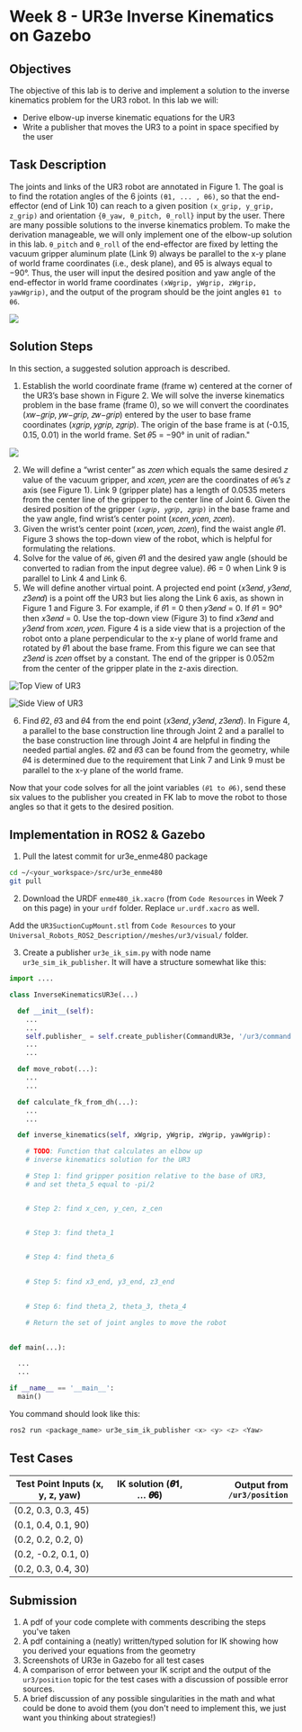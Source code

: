 # Week 8 - UR3e Inverse Kinematics on Gazebo

## Objectives

The objective of this lab is to derive and implement a solution to the inverse kinematics problem for the UR3 robot. In this lab we will:

- Derive elbow-up inverse kinematic equations for the UR3
- Write a publisher that moves the UR3 to a point in space specified by the user

## Task Description

The joints and links of the UR3 robot are annotated in Figure 1. The goal is to find the rotation
angles of the 6 joints `(θ1, ... , θ6)`, so that the end-effector (end of Link 10) can reach to a given
position `(x_grip, y_grip, z_grip)` and orientation `{θ_yaw, θ_pitch, θ_roll}` input by the user.
There are many possible solutions to the inverse kinematics problem. To make the derivation
manageable, we will only implement one of the elbow-up solution in this lab. `θ_pitch` and `θ_roll` of
the end-effector are fixed by letting the vacuum gripper aluminum plate (Link 9) always be
parallel to the x-y plane of world frame coordinates (i.e., desk plane), and θ5 is always equal to −90°. Thus, the user will input the desired position and yaw angle of the end-effector in world
frame coordinates `(xWgrip, yWgrip, zWgrip, yawWgrip)`, and the output of the program should
be the joint angles `θ1 to θ6`.

![](images/img1.jpg)

## Solution Steps

In this section, a suggested solution approach is described.

1. Establish the world coordinate frame (frame w) centered at the corner of the UR3’s base shown in Figure 2. We will solve the inverse kinematics problem in the base frame (frame 0), so we will convert the coordinates (𝑥𝑤−𝑔𝑟𝑖𝑝, 𝑦𝑤−𝑔𝑟𝑖𝑝, 𝑧𝑤−𝑔𝑟𝑖𝑝) entered by the user to base frame coordinates (𝑥𝑔𝑟𝑖𝑝, 𝑦𝑔𝑟𝑖𝑝, 𝑧𝑔𝑟𝑖𝑝). The origin of the base frame is at (-0.15, 0.15, 0.01) in
the world frame. Set 𝜃5 = −90° in unit of radian."

![](images/img2.jpg)

2. We will define a “wrist center” as 𝑧𝑐𝑒𝑛 which equals the same desired 𝑧 value of the vacuum gripper, and 𝑥𝑐𝑒𝑛, 𝑦𝑐𝑒𝑛 are the coordinates of `𝜃6`’s 𝑧 axis (see Figure 1). Link 9 (gripper plate) has a length of 0.0535 meters from the center line of the gripper to the center line of Joint 6. Given the desired position of the gripper `(𝑥𝑔𝑟𝑖𝑝, 𝑦𝑔𝑟𝑖𝑝, 𝑧𝑔𝑟𝑖𝑝)` in the base frame and the yaw angle, find wrist’s center point (𝑥𝑐𝑒𝑛, 𝑦𝑐𝑒𝑛, 𝑧𝑐𝑒𝑛).
3. Given the wrist’s center point (𝑥𝑐𝑒𝑛, 𝑦𝑐𝑒𝑛, 𝑧𝑐𝑒𝑛), find the waist angle 𝜃1. Figure 3 shows the
top-down view of the robot, which is helpful for formulating the relations.
4. Solve for the value of `𝜃6`, given 𝜃1 and the desired yaw angle (should be converted to radian from the input degree value). 𝜃6 = 0 when Link 9 is parallel to Link 4 and Link 6.
5. We will define another virtual point. A projected end point (𝑥3𝑒𝑛𝑑, 𝑦3𝑒𝑛𝑑, 𝑧3𝑒𝑛𝑑) is a point off the UR3 but lies along the Link 6 axis, as shown in Figure 1 and Figure 3. For example, if 𝜃1 = 0 then 𝑦3𝑒𝑛𝑑 = 0. If 𝜃1 = 90° then 𝑥3𝑒𝑛𝑑 = 0. Use the top-down view (Figure 3) to find 𝑥3𝑒𝑛𝑑 and 𝑦3𝑒𝑛𝑑 from 𝑥𝑐𝑒𝑛, 𝑦𝑐𝑒𝑛. Figure 4 is a side view that is a projection of the robot onto a plane
perpendicular to the x-y plane of world frame and rotated by 𝜃1 about the base frame. From
this figure we can see that 𝑧3𝑒𝑛𝑑 is 𝑧𝑐𝑒𝑛 offset by a constant. The end of the gripper is 0.052m from the center of the gripper plate in the z-axis direction.

![Top View of UR3](images/img3.jpg)

![Side View of UR3](images/img4.jpg)

6. Find 𝜃2, 𝜃3 and 𝜃4 from the end point (𝑥3𝑒𝑛𝑑, 𝑦3𝑒𝑛𝑑, 𝑧3𝑒𝑛𝑑). In Figure 4, a parallel to the base construction line through Joint 2 and a parallel to the base construction line through Joint 4 are helpful in finding the needed partial angles. 𝜃2 and 𝜃3 can be found from the geometry, while 𝜃4 is determined due to the requirement that Link 7 and Link 9 must be parallel to the
x-y plane of the world frame.

Now that your code solves for all the joint variables `(𝜃1 to 𝜃6)`, send these six values to the publisher you created in FK lab to move the robot to those angles so that it gets to the desired position.

## Implementation in ROS2 & Gazebo

1. Pull the latest commit for ur3e_enme480 package

```bash
cd ~/<your_workspace>/src/ur3e_enme480
git pull
```

2. Download the URDF `enme480_ik.xacro` (from `Code Resources` in Week 7 on this page) in your `urdf` folder. Replace `ur.urdf.xacro` as well.

Add the `UR3SuctionCupMount.stl` from `Code Resources` to your `Universal_Robots_ROS2_Description//meshes/ur3/visual/` folder.


3. Create a publisher `ur3e_ik_sim.py` with node name `ur3e_sim_ik_publisher`. It will have a structure somewhat like this:

```python
import ....

class InverseKinematicsUR3e(...)

  def __init__(self): 
    ...
    ...
    self.publisher_ = self.create_publisher(CommandUR3e, '/ur3/command', 10)
    ...
    ...

  def move_robot(...):
    ...
    ...

  def calculate_fk_from_dh(...):
    ...
    ...

  def inverse_kinematics(self, xWgrip, yWgrip, zWgrip, yawWgrip):

    # TODO: Function that calculates an elbow up 
	# inverse kinematics solution for the UR3

	# Step 1: find gripper position relative to the base of UR3,
	# and set theta_5 equal to -pi/2


	# Step 2: find x_cen, y_cen, z_cen


	# Step 3: find theta_1
	

	# Step 4: find theta_6 
	

	# Step 5: find x3_end, y3_end, z3_end
	

	# Step 6: find theta_2, theta_3, theta_4

    # Return the set of joint angles to move the robot

    
def main(...):

  ...
  ...

if __name__ == '__main__':
  main()
```

You command should look like this:

```bash
ros2 run <package_name> ur3e_sim_ik_publisher <x> <y> <z> <Yaw>
```


## Test Cases

| Test Point Inputs (x, y, z, yaw)    | IK solution (𝜽𝟏, … 𝜽𝟔)           | Output from `/ur3/position`  |
| ------------- |:-------------:| -----:|
| (0.2, 0.3, 0.3, 45) | |
|(0.1, 0.4, 0.1, 90) | |
|(0.2, 0.2, 0.2, 0) | |
|(0.2, -0.2, 0.1, 0) | |
|(0.2, 0.3, 0.4, 30) |      |     |
## Submission

1.  A pdf of your code complete with comments describing the steps you've taken
2.  A pdf containing a (neatly) written/typed solution for IK showing how you derived your equations from the geometry
3. Screenshots of UR3e in Gazebo for all test cases
4.  A comparison of error between your IK script and the output of the ```ur3/position``` topic for the test cases with a discussion of possible error sources.
5.  A brief discussion of any possible singularities in the math and what could be done to avoid them (you don't need to implement this, we just want you thinking about strategies!)
